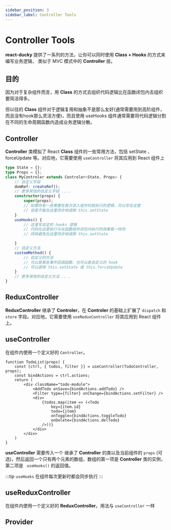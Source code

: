 ```yaml
---
sidebar_position: 3
sidebar_label: Controller Tools
---
```

# Controller Tools

**react-ducky** 提供了一系列的方法，让你可以同时使用 **Class + Hooks** 的方式来编写业务逻辑， 类似于 MVC 模式中的 **Controller** 层。


## 目的

因为对于复杂组件而言，用 **Class** 的方式去组织代码逻辑比在函数闭包内去组织要简洁得多。

但以往的 **Class** 组件对于逻辑复用和抽象不是那么友好(通常需要用到高阶组件，而且没有hook那么灵活方便)，而且使用 useHooks 组件通常需要将代码逻辑分割在不同的生命周期函数内造成业务逻辑分散。

## Controller

**Controller** 类模拟了 React **Class** 组件的一些常用方法，包括 setState 、forceUpdate 等。对应地，它需要使用 `useController` 将其应用到 React 组件上

```ts
type State = {};
type Props = {};
class MyControler extends Controler<State, Props> {
    // 自定义字段
    domRef: createRef();
    // 更多其他的自定义字段 ....
    constructor(props) {
        super(props);
        // 如果你有一些需要在首次进入组件时就执行的逻辑，可以写在这里
        // 但是不能在这里同步地调用 this.setState
    }
    useHooks() {
        // 这里写自定的 hooks 逻辑
        // 代码在这里执行与在函数组件闭包内执行的效果是一样的
        // 同样避免在这里同步地调用 this.setState

    }
    // 自定义方法
    customMethod() {
        // 自定义的方法
        // 可以是某些事件回调函数，也可以是自定义的 hook
        // 可以调用 this.setState 或 this.forceUpdate
    }
    // 更多其他的自定义方法 ....
}
```
## ReduxController

**ReduxController** 继承了 **Controler**，在 **Controler** 的基础上扩展了 `dispatch` 和 `store` 字段。对应地，它需要使用 `useReduxController` 将其应用到 React 组件上。

## useController

在组件内使用一个定义好的 `Controller`。
```tsx
function TodoList(props) {
    const [ctrl, { todos, filter }] = useController(TodoController, props);
    const bindActions = ctrl.actions;
    return (
        <div className="todo-module">
            <AddTodo onSave={bindActions.addTodo} />
            <Filter type={filter} onChange={bindActions.setFilter} />
            <div>
                {todos.map(item => (<Todo
                    key={item.id}
                    todo={item}
                    onToggle={bindActions.toggleTodo}
                    onDelete={bindActions.delTodo}
                />))}
            </div>
        </div>
    )
}
```
**useController** 需要传入一个 继承了 **Controller** 的类以及当前组件的 `props` (可选)，然后返回一个只有两个元素的数组，数组的第一项是 **Controller** 类的实例，第二项是 ` useHooks()` 的返回值。

:::tip
`useHooks` 在组件每次更新时都会同步执行
:::

## useReduxController

在组件内使用一个定义好的 **ReduxController**。用法与 `useController` 一样

## Provider
